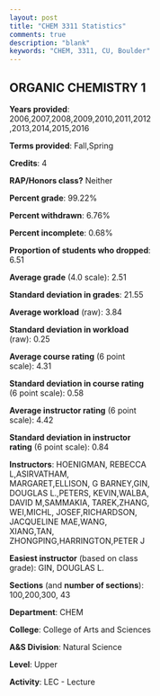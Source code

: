 ```yaml
---
layout: post
title: "CHEM 3311 Statistics"
comments: true
description: "blank"
keywords: "CHEM, 3311, CU, Boulder"
--- 
```

<head>
<script src="https://ajax.googleapis.com/ajax/libs/jquery/2.1.3/jquery.min.js"></script>
<script src="https://dl.dropboxusercontent.com/s/pc42nxpaw1ea4o9/highcharts.js?dl=0"></script>
<!-- <script src="../assets/js/highcharts.js"></script> -->
<style type="text/css">@font-face {
	font-family: "Bebas Neue";
	src: url(https://www.filehosting.org/file/details/544349/BebasNeue%20Regular.otf) format("opentype");
	}
	h1.Bebas { 
		font-family: "Bebas Neue", Verdana, Tahoma;
	}
</style>
</head>
<body>
	<div id="container" style="float: right; width: 45%; height: 88%; margin-left: 2.5%; margin-right: 2.5%;"></div>
	<script language="JavaScript">
		$(document).ready(function() {
		var chart = {type: 'column'};
		var title = {text: 'Grade Distribution'};
		var xAxis = {categories: ['A','B','C','D','F'],crosshair: true};
		var yAxis = {min: 0,title: {text: 'Percentage'}};
		var tooltip = {headerFormat: '<center><b><span style="font-size:20px">{point.key}</span></b></center>',
		               pointFormat: '<td style="padding:0"><b>{point.y:.1f}%</b></td>',
		               footerFormat: '</table>',shared: true,useHTML: true};
		var plotOptions = {column: {pointPadding: 0.0,borderWidth: 0}};  
		var credits = {enabled: false};var series= [{name: 'Percent',data: [20.6,31.21,32.83,9.2,6.16,]}];
		var json = {};
		json.chart = chart;
		json.title = title;
		json.tooltip = tooltip;
		json.xAxis = xAxis;
		json.yAxis = yAxis;  
		json.series = series;
		json.plotOptions = plotOptions;  
		json.credits = credits;
		$('#container').highcharts(json);
	});
	</script>
</body>
			   
## ORGANIC CHEMISTRY 1

**Years provided**: 2006,2007,2008,2009,2010,2011,2012,2013,2014,2015,2016

**Terms provided**: Fall,Spring

**Credits**: 4

**RAP/Honors class?** Neither

**Percent grade**: 99.22%

**Percent withdrawn**: 6.76%

**Percent incomplete**: 0.68%

**Proportion of students who dropped**: 6.51

**Average grade** (4.0 scale): 2.51

**Standard deviation in grades**: 21.55

**Average workload** (raw): 3.84

**Standard deviation in workload** (raw): 0.25

**Average course rating** (6 point scale): 4.31

**Standard deviation in course rating** (6 point scale): 0.58

**Average instructor rating** (6 point scale): 4.42

**Standard deviation in instructor rating** (6 point scale): 0.84

**Instructors**: HOENIGMAN, REBECCA L,ASIRVATHAM, MARGARET,ELLISON, G BARNEY,GIN, DOUGLAS L.,PETERS, KEVIN,WALBA, DAVID M,SAMMAKIA, TAREK,ZHANG, WEI,MICHL, JOSEF,RICHARDSON, JACQUELINE MAE,WANG, XIANG,TAN, ZHONGPING,HARRINGTON,PETER J

**Easiest instructor** (based on class grade): GIN, DOUGLAS L.

**Sections** (and **number of sections**): 100,200,300, 43

**Department**: CHEM

**College**: College of Arts and Sciences

**A&S Division**: Natural Science

**Level**: Upper

**Activity**: LEC - Lecture